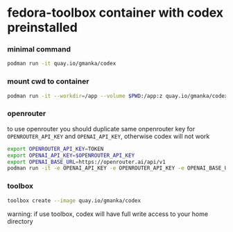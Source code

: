 # fedora-toolbox container with codex preinstalled

### minimal command

```sh
podman run -it quay.io/gmanka/codex
```

### mount cwd to container

```sh
podman run -it --workdir=/app --volume $PWD:/app:z quay.io/gmanka/codex codex
```

### openrouter

to use openrouter you should duplicate same onpenrouter key for `OPENROUTER_API_KEY` and `OPENAI_API_KEY`, otherwise codex will not work

```sh
export OPENROUTER_API_KEY=TOKEN
export OPENAI_API_KEY=$OPENROUTER_API_KEY
export OPENAI_BASE_URL=https://openrouter.ai/api/v1
podman run -it -e OPENAI_API_KEY -e OPENROUTER_API_KEY -e OPENAI_BASE_URL quay.io/gmanka/codex codex --provider openrouter --model deepseek/deepseek-chat-v3-0324:free

```

### toolbox

```sh
toolbox create --image quay.io/gmanka/codex
```

warning: if use toolbox, codex will have full write access to your home directory

